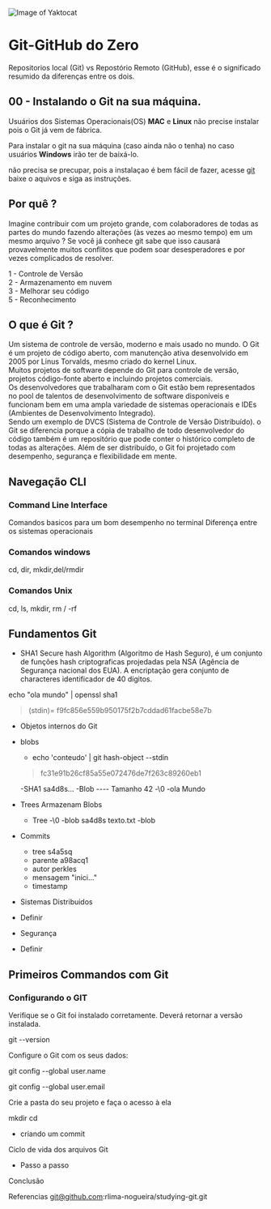 ![Image of Yaktocat](https://res.cloudinary.com/hy4kyit2a/f_auto,fl_lossy,q_70/learn/modules/git-and-git-hub-basics/work-with-the-git-hub-workflow/images/17cdcf6d5135213b505e04eb6c7be614_4-collaborate.png)

# Git-GitHub do Zero

Repositorios local (Git) vs Repostório Remoto (GitHub), esse é o significado resumido da diferenças entre os dois.


## 00 - Instalando o Git na sua máquina.

Usuários dos Sistemas Operacionais(OS) **MAC** e **Linux** não precise instalar pois o Git já vem de fábrica.

Para instalar o git na sua máquina (caso ainda não o tenha) no caso usuários **Windows** irão ter de baixá-lo. 

não precisa se precupar, pois a instalaçao é bem fácil de fazer, acesse [git](https://git-scm.com/) baixe o aquivos e siga as instruções.

 
## Por quê ?

Imagine contribuir com um projeto grande, com colaboradores de todas as partes do mundo fazendo alterações (às vezes ao mesmo tempo) em um mesmo arquivo ? Se você já conhece git sabe que isso causará provavelmente muitos conflitos que podem soar desesperadores e por vezes complicados de resolver.

  1 - Controle de Versão</br>
  2 - Armazenamento em nuvem</br>
  3 - Melhorar seu código</br>
  5 - Reconhecimento</br>

## O que é Git ?

  Um sistema de controle de versão, moderno e mais usado no mundo. O Git é um projeto de código aberto, com manutenção ativa desenvolvido em 2005 por Linus Torvalds,  mesmo criado do kernel Linux.</br>
  Muitos projetos de software depende do Git para controle de versão, projetos código-fonte aberto e incluindo projetos comerciais.</br>
  Os desenvolvedores que trabalharam com o Git estão bem representados no pool de talentos de desenvolvimento de software disponíveis e funcionam bem em uma ampla variedade de sistemas operacionais e IDEs (Ambientes de Desenvolvimento Integrado).</br>
  Sendo um exemplo de DVCS (Sistema de Controle de Versão Distribuído). o Git se diferencia porque a cópia de trabalho de todo desenvolvedor do código também é um repositório que pode conter o histórico completo de todas as alterações.
  Além de ser distribuído, o Git foi projetado com desempenho, segurança e flexibilidade em mente.</br>

 
## Navegação CLI
### Command Line Interface

Comandos basicos para um bom desempenho no terminal
Diferença entre os sistemas operacionais

### Comandos windows
  cd, dir, mkdir,del/rmdir

### Comandos Unix
  cd, ls, mkdir, rm / -rf
  
## Fundamentos Git

- SHA1
Secure hash Algorithm (Algoritmo de Hash Seguro), é um conjunto de funções hash criptograficas projedadas pela NSA (Agência de Segurança nacional dos EUA).
A encriptação gera conjunto de characteres identificador de 40 dígitos.

echo "ola mundo" | openssl sha1
> (stdin)= f9fc856e559b950175f2b7cddad61facbe58e7b

- Objetos internos do Git

 - blobs
   - echo 'conteudo' | git hash-object --stdin
   > fc31e91b26cf85a55e072476de7f263c89260eb1
   
   -SHA1 sa4d8s... 
   -Blob ---- Tamanho 42
   -\0
   -ola Mundo
   
 - Trees
  Armazenam Blobs
   - Tree <tamanho>
   -\0
   -blob sa4d8s texto.txt
   -blob
 
 - Commits
   - tree s4a5sq
   - parente a98acq1
   - autor perkles
   - mensagem "inici..."
   - timestamp

- Sistemas Distribuidos
 - Definir
 - Segurança 
 - Definir
 
## Primeiros Commandos com Git
### Configurando o GIT

Verifique se o Git foi instalado corretamente. Deverá retornar a versão instalada.

git --version

Configure o Git com os seus dados:

git config --global user.name <seu nome>

git config --global user.email <seu e-mail>

Crie a pasta do seu projeto e faça o acesso à ela

mkdir <nome da pasta> cd <nome da pasta>
   
  - criando um commit
 
 Ciclo de vida dos arquivos Git
  - Passo a passo
 
Conclusão

Referencias
git@github.com:rlima-nogueira/studying-git.git
